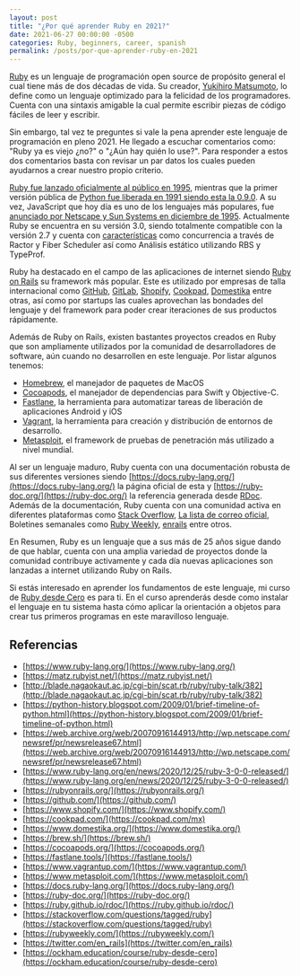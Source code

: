 ```yaml
---
layout: post
title: "¿Por qué aprender Ruby en 2021?"
date: 2021-06-27 00:00:00 -0500
categories: Ruby, beginners, career, spanish
permalink: /posts/por-que-aprender-ruby-en-2021
---
```


[Ruby](https://www.ruby-lang.org/) es un lenguaje de programación open source de propósito general el cual tiene más de dos décadas de vida. Su creador, [Yukihiro Matsumoto](https://matz.rubyist.net/), lo define como un lenguaje optimizado para la felicidad de los programadores. Cuenta con una sintaxis amigable la cual permite escribir piezas de código fáciles de leer y escribir.

Sin embargo, tal vez te preguntes si vale la pena aprender este lenguaje de programación en pleno 2021. He llegado a escuchar comentarios como: "Ruby ya es viejo ¿no?" o "¿Aún hay quién lo use?". Para responder a estos dos comentarios basta con revisar un par datos los cuales pueden ayudarnos a crear nuestro propio criterio.

[Ruby fue lanzado oficialmente al público en 1995](http://blade.nagaokaut.ac.jp/cgi-bin/scat.rb/ruby/ruby-talk/382), mientras que la primer versión pública de [Python fue liberada en 1991 siendo esta la 0.9.0](https://python-history.blogspot.com/2009/01/brief-timeline-of-python.html). A su vez, JavaScript que hoy día es uno de los lenguajes más populares, fue [anunciado por Netscape y Sun Systems en diciembre de 1995](https://web.archive.org/web/20070916144913/http://wp.netscape.com/newsref/pr/newsrelease67.html). Actualmente Ruby se encuentra en su versión 3.0, siendo totalmente compatible con la versión 2.7 y cuenta con [características](https://www.ruby-lang.org/en/news/2020/12/25/ruby-3-0-0-released/) como concurrencia a través de Ractor y Fiber Scheduler así como Análisis estático utilizando RBS y TypeProf.

Ruby ha destacado en el campo de las aplicaciones de internet siendo [Ruby on Rails](https://rubyonrails.org/) su framework más popular. Este es utilizado por empresas de talla internacional como [GitHub](https://github.com/), [GitLab](https://gitlab.com/), [Shopify](https://www.shopify.com/), [Cookpad](https://cookpad.com/), [Domestika](https://www.domestika.org/) entre otras, así como por startups las cuales aprovechan las bondades del lenguaje y del framework para poder crear iteraciones de sus productos rápidamente.

Además de Ruby on Rails, existen bastantes proyectos creados en Ruby que son ampliamente utilizados por la comunidad de desarrolladores de software, aún cuando no desarrollen en este lenguaje. Por listar algunos tenemos:

- [Homebrew](https://brew.sh/), el manejador de paquetes de MacOS
- [Cocoapods](https://cocoapods.org/), el manejador de dependencias para Swift y Objective-C.
- [Fastlane](https://fastlane.tools/), la herramienta para automatizar tareas de liberación de aplicaciones Android y iOS
- [Vagrant](https://www.vagrantup.com/), la herramienta para creación y distribución de entornos de desarrollo.
- [Metasploit](https://www.metasploit.com/), el framework de pruebas de penetración más utilizado a nivel mundial.

Al ser un lenguaje maduro, Ruby cuenta con una documentación robusta de sus diferentes versiones siendo [https://docs.ruby-lang.org/](https://docs.ruby-lang.org/) la página oficial de esta y [https://ruby-doc.org/](https://ruby-doc.org/) la referencia generada desde [RDoc](https://ruby.github.io/rdoc/). Además de la documentación, Ruby cuenta con una comunidad activa en diferentes plataformas como [Stack Overflow](https://stackoverflow.com/questions/tagged/ruby), [La lista de correo oficial](https://www.ruby-lang.org/en/community/mailing-lists/), Boletines semanales como [Ruby Weekly](https://rubyweekly.com/), [enrails](https://twitter.com/en_rails) entre otros.

En Resumen, Ruby es un lenguaje que a sus más de 25 años sigue dando de que hablar, cuenta con una amplia variedad de proyectos donde la comunidad contribuye activamente y cada día nuevas aplicaciones son lanzadas a internet utilizando Ruby on Rails.

Si estás interesado en aprender los fundamentos de este lenguaje, mi curso de [Ruby desde Cero](https://ockham.education/course/ruby-desde-cero) es para ti. En el curso aprenderás desde como instalar el lenguaje en tu sistema hasta cómo aplicar la orientación a objetos para crear tus primeros programas en este maravilloso lenguaje.

## Referencias

- [https://www.ruby-lang.org/](https://www.ruby-lang.org/)
- [https://matz.rubyist.net/](https://matz.rubyist.net/)
- [http://blade.nagaokaut.ac.jp/cgi-bin/scat.rb/ruby/ruby-talk/382](http://blade.nagaokaut.ac.jp/cgi-bin/scat.rb/ruby/ruby-talk/382)
- [https://python-history.blogspot.com/2009/01/brief-timeline-of-python.html](https://python-history.blogspot.com/2009/01/brief-timeline-of-python.html)
- [https://web.archive.org/web/20070916144913/http://wp.netscape.com/newsref/pr/newsrelease67.html](https://web.archive.org/web/20070916144913/http://wp.netscape.com/newsref/pr/newsrelease67.html)
- [https://www.ruby-lang.org/en/news/2020/12/25/ruby-3-0-0-released/](https://www.ruby-lang.org/en/news/2020/12/25/ruby-3-0-0-released/)
- [https://rubyonrails.org/](https://rubyonrails.org/)
- [https://github.com/](https://github.com/)
- [https://www.shopify.com/](https://www.shopify.com/)
- [https://cookpad.com/](https://cookpad.com/mx)
- [https://www.domestika.org/](https://www.domestika.org/)
- [https://brew.sh/](https://brew.sh/)
- [https://cocoapods.org/](https://cocoapods.org/)
- [https://fastlane.tools/](https://fastlane.tools/)
- [https://www.vagrantup.com/](https://www.vagrantup.com/)
- [https://www.metasploit.com/](https://www.metasploit.com/)
- [https://docs.ruby-lang.org/](https://docs.ruby-lang.org/)
- [https://ruby-doc.org/](https://ruby-doc.org/)
- [https://ruby.github.io/rdoc/](https://ruby.github.io/rdoc/)
- [https://stackoverflow.com/questions/tagged/ruby](https://stackoverflow.com/questions/tagged/ruby)
- [https://rubyweekly.com/](https://rubyweekly.com/)
- [https://twitter.com/en_rails](https://twitter.com/en_rails)
- [https://ockham.education/course/ruby-desde-cero](https://ockham.education/course/ruby-desde-cero)
